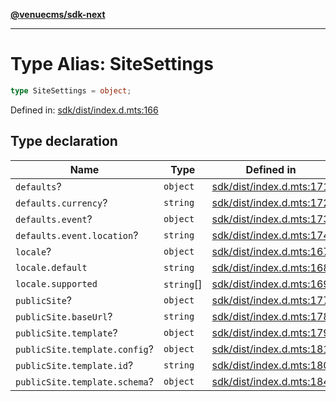 [**@venuecms/sdk-next**](../Index.md)

***

# Type Alias: SiteSettings

```ts
type SiteSettings = object;
```

Defined in: [sdk/dist/index.d.mts:166](https://github.com/venuecms/sdk/blob/aa6bf5e2569259dec55e399babe648ca7df4042f/packages/sdk/dist/index.d.mts#L166)

## Type declaration

| Name | Type | Defined in |
| ------ | ------ | ------ |
| <a id="defaults"></a> `defaults`? | `object` | [sdk/dist/index.d.mts:171](https://github.com/venuecms/sdk/blob/aa6bf5e2569259dec55e399babe648ca7df4042f/packages/sdk/dist/index.d.mts#L171) |
| `defaults.currency`? | `string` | [sdk/dist/index.d.mts:172](https://github.com/venuecms/sdk/blob/aa6bf5e2569259dec55e399babe648ca7df4042f/packages/sdk/dist/index.d.mts#L172) |
| `defaults.event`? | `object` | [sdk/dist/index.d.mts:173](https://github.com/venuecms/sdk/blob/aa6bf5e2569259dec55e399babe648ca7df4042f/packages/sdk/dist/index.d.mts#L173) |
| `defaults.event.location`? | `string` | [sdk/dist/index.d.mts:174](https://github.com/venuecms/sdk/blob/aa6bf5e2569259dec55e399babe648ca7df4042f/packages/sdk/dist/index.d.mts#L174) |
| <a id="locale"></a> `locale`? | `object` | [sdk/dist/index.d.mts:167](https://github.com/venuecms/sdk/blob/aa6bf5e2569259dec55e399babe648ca7df4042f/packages/sdk/dist/index.d.mts#L167) |
| `locale.default` | `string` | [sdk/dist/index.d.mts:168](https://github.com/venuecms/sdk/blob/aa6bf5e2569259dec55e399babe648ca7df4042f/packages/sdk/dist/index.d.mts#L168) |
| `locale.supported` | `string`[] | [sdk/dist/index.d.mts:169](https://github.com/venuecms/sdk/blob/aa6bf5e2569259dec55e399babe648ca7df4042f/packages/sdk/dist/index.d.mts#L169) |
| <a id="publicsite"></a> `publicSite`? | `object` | [sdk/dist/index.d.mts:177](https://github.com/venuecms/sdk/blob/aa6bf5e2569259dec55e399babe648ca7df4042f/packages/sdk/dist/index.d.mts#L177) |
| `publicSite.baseUrl`? | `string` | [sdk/dist/index.d.mts:178](https://github.com/venuecms/sdk/blob/aa6bf5e2569259dec55e399babe648ca7df4042f/packages/sdk/dist/index.d.mts#L178) |
| `publicSite.template`? | `object` | [sdk/dist/index.d.mts:179](https://github.com/venuecms/sdk/blob/aa6bf5e2569259dec55e399babe648ca7df4042f/packages/sdk/dist/index.d.mts#L179) |
| `publicSite.template.config`? | `object` | [sdk/dist/index.d.mts:181](https://github.com/venuecms/sdk/blob/aa6bf5e2569259dec55e399babe648ca7df4042f/packages/sdk/dist/index.d.mts#L181) |
| `publicSite.template.id`? | `string` | [sdk/dist/index.d.mts:180](https://github.com/venuecms/sdk/blob/aa6bf5e2569259dec55e399babe648ca7df4042f/packages/sdk/dist/index.d.mts#L180) |
| `publicSite.template.schema`? | `object` | [sdk/dist/index.d.mts:184](https://github.com/venuecms/sdk/blob/aa6bf5e2569259dec55e399babe648ca7df4042f/packages/sdk/dist/index.d.mts#L184) |
